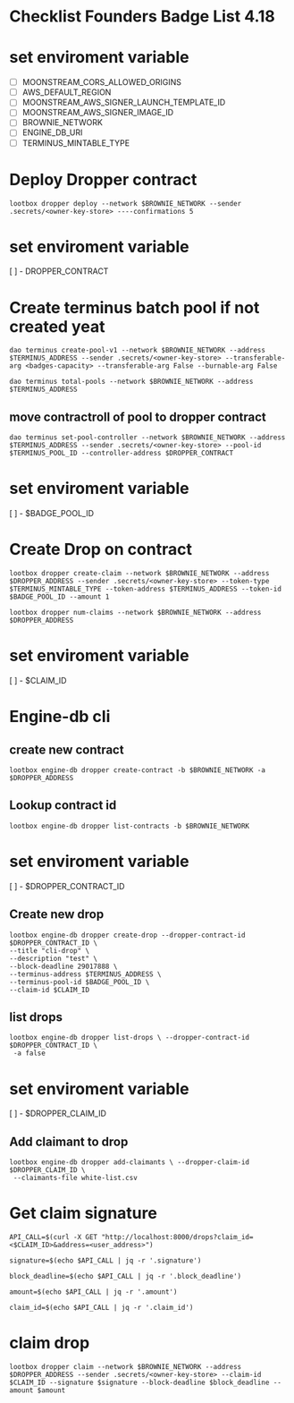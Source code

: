 # Checklist Founders Badge List 4.18

# set enviroment variable

- [ ] MOONSTREAM_CORS_ALLOWED_ORIGINS
- [ ] AWS_DEFAULT_REGION
- [ ] MOONSTREAM_AWS_SIGNER_LAUNCH_TEMPLATE_ID
- [ ] MOONSTREAM_AWS_SIGNER_IMAGE_ID
- [ ] BROWNIE_NETWORK
- [ ] ENGINE_DB_URI
- [ ] TERMINUS_MINTABLE_TYPE

# Deploy Dropper contract

```
lootbox dropper deploy --network $BROWNIE_NETWORK --sender .secrets/<owner-key-store> ----confirmations 5
```

# set enviroment variable

[ ] - DROPPER_CONTRACT

# Create terminus batch pool if not created yeat

```
dao terminus create-pool-v1 --network $BROWNIE_NETWORK --address $TERMINUS_ADDRESS --sender .secrets/<owner-key-store> --transferable-arg <badges-capacity> --transferable-arg False --burnable-arg False

```

```
dao terminus total-pools --network $BROWNIE_NETWORK --address $TERMINUS_ADDRESS

```

## move contractroll of pool to dropper contract

```
dao terminus set-pool-controller --network $BROWNIE_NETWORK --address $TERMINUS_ADDRESS --sender .secrets/<owner-key-store> --pool-id $TERMINUS_POOL_ID --controller-address $DROPPER_CONTRACT

```

# set enviroment variable

[ ] - $BADGE_POOL_ID

# Create Drop on contract

```
lootbox dropper create-claim --network $BROWNIE_NETWORK --address $DROPPER_ADDRESS --sender .secrets/<owner-key-store> --token-type $TERMINUS_MINTABLE_TYPE --token-address $TERMINUS_ADDRESS --token-id $BADGE_POOL_ID --amount 1

```

```
lootbox dropper num-claims --network $BROWNIE_NETWORK --address $DROPPER_ADDRESS
```

# set enviroment variable

[ ] - $CLAIM_ID

# Engine-db cli

## create new contract

```
lootbox engine-db dropper create-contract -b $BROWNIE_NETWORK -a $DROPPER_ADDRESS

```

## Lookup contract id

```
lootbox engine-db dropper list-contracts -b $BROWNIE_NETWORK
```

# set enviroment variable

[ ] - $DROPPER_CONTRACT_ID

## Create new drop

```
lootbox engine-db dropper create-drop --dropper-contract-id $DROPPER_CONTRACT_ID \
--title "cli-drop" \
--description "test" \
--block-deadline 29017888 \
--terminus-address $TERMINUS_ADDRESS \
--terminus-pool-id $BADGE_POOL_ID \
--claim-id $CLAIM_ID
```

## list drops

```
lootbox engine-db dropper list-drops \ --dropper-contract-id $DROPPER_CONTRACT_ID \
 -a false
```

# set enviroment variable

[ ] - $DROPPER_CLAIM_ID

## Add claimant to drop

```
lootbox engine-db dropper add-claimants \ --dropper-claim-id $DROPPER_CLAIM_ID \
 --claimants-file white-list.csv
```

# Get claim signature

```
API_CALL=$(curl -X GET "http://localhost:8000/drops?claim_id=<$CLAIM_ID>&address=<user_address>")
```

```
signature=$(echo $API_CALL | jq -r '.signature')
```

```
block_deadline=$(echo $API_CALL | jq -r '.block_deadline')
```

```
amount=$(echo $API_CALL | jq -r '.amount')
```

```
claim_id=$(echo $API_CALL | jq -r '.claim_id')
```

# claim drop

```
lootbox dropper claim --network $BROWNIE_NETWORK --address $DROPPER_ADDRESS --sender .secrets/<owner-key-store> --claim-id $CLAIM_ID --signature $signature --block-deadline $block_deadline --amount $amount
```

